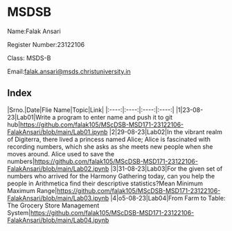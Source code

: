 # MSDSB 


Name:Falak Ansari

Register Number:23122106

Class: MSDS-B

Email:falak.ansari@msds.christuniversity.in

## Index
|Srno.|Date|Flie Name|Topic|Link|
|:----:|:----:|:----:|:----:|
|1|23-08-23|Lab01|Write a program to enter name and push it to git hub|https://github.com/falak105/MScDSB-MSD171-23122106-FalakAnsari/blob/main/Lab01.ipynb
|2|29-08-23|Lab02|In the vibrant realm of Digiterra, there lived a princess named Alice; Alice is fascinated with recording numbers, which she asks as she meets new people when she moves around. Alice used to save the numbers|https://github.com/falak105/MScDSB-MSD171-23122106-FalakAnsari/blob/main/Lab02.ipynb
|3|31-08-23|Lab03|For the given set of numbers who arrived for the Harmony Gathering today, can you help the people in Arithmetica find their descriptive statistics?Mean Minimum Maximum Range|https://github.com/falak105/MScDSB-MSD171-23122106-FalakAnsari/blob/main/Lab03.ipynb
|4|o5-08-23|Lab04|From Farm to Table: The Grocery Store Management System|https://github.com/falak105/MScDSB-MSD171-23122106-FalakAnsari/blob/main/Lab04.ipynb
